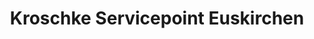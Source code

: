 ---
title: "Kroschke Servicepoint Euskirchen"
url: /euskirchen/kroschke-servicepoint-euskirchen/
shop: Beschriftungen
---